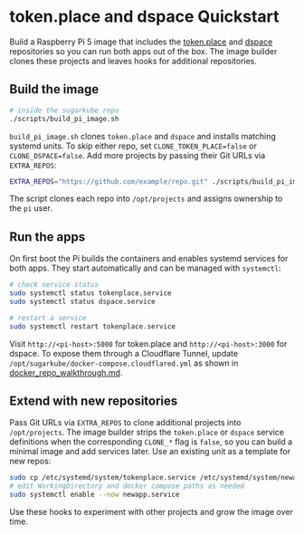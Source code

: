# token.place and dspace Quickstart

Build a Raspberry Pi 5 image that includes the
[token.place](https://github.com/futuroptimist/token.place) and
[dspace](https://github.com/democratizedspace/dspace) repositories so you can run
both apps out of the box. The image builder clones these projects and leaves
hooks for additional repositories.

## Build the image

```sh
# inside the sugarkube repo
./scripts/build_pi_image.sh
```

`build_pi_image.sh` clones `token.place` and `dspace` and installs matching
systemd units. To skip either repo, set `CLONE_TOKEN_PLACE=false` or
`CLONE_DSPACE=false`. Add more projects by passing their Git URLs via
`EXTRA_REPOS`:

```sh
EXTRA_REPOS="https://github.com/example/repo.git" ./scripts/build_pi_image.sh
```

The script clones each repo into `/opt/projects` and assigns ownership to the
`pi` user.

## Run the apps

On first boot the Pi builds the containers and enables systemd services for both
apps. They start automatically and can be managed with `systemctl`:

```sh
# check service status
sudo systemctl status tokenplace.service
sudo systemctl status dspace.service

# restart a service
sudo systemctl restart tokenplace.service
```

Visit `http://<pi-host>:5000` for token.place and `http://<pi-host>:3000` for
dspace. To expose them through a Cloudflare Tunnel, update
`/opt/sugarkube/docker-compose.cloudflared.yml` as shown in
[docker_repo_walkthrough.md](docker_repo_walkthrough.md).

## Extend with new repositories

Pass Git URLs via `EXTRA_REPOS` to clone additional projects into
`/opt/projects`. The image builder strips the `token.place` or `dspace` service
definitions when the corresponding `CLONE_*` flag is `false`, so you can build a
minimal image and add services later. Use an existing unit as a template for new
repos:

```sh
sudo cp /etc/systemd/system/tokenplace.service /etc/systemd/system/newapp.service
# edit WorkingDirectory and docker compose paths as needed
sudo systemctl enable --now newapp.service
```

Use these hooks to experiment with other projects and grow the image over time.
